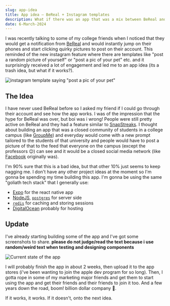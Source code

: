 ```yaml
---
slug: app-idea
title: App idea – BeReal + Instagram templates
description: What if there was an app that was a mix between BeReal and Instagram templates
date: 6-March-2024
---
```


I was recently talking to some of my college friends when I noticed that they would get a notification from [BeReal](https://bereal.com/) and would instantly jump on their phones and start clicking quirky pictures to post on their account. This reminded of the new instagram feature where there are templates like "post a random picture of yourself" or "post a pic of your pet" etc. and it surprisingly received a lot of engagement and led me to an app idea (its a trash idea, but what if it works?).

![instagram template saying "post a pic of your pet"](https://i.ytimg.com/vi/a0SSEW9-RzU/mqdefault.jpg)

## The Idea

I have never used BeReal before so I asked my friend if I could go through their account and see how the app works. I was of the impression that the hype for BeReal was over, but boi was i wrong! People were still pretty active on BeReal and they had a feature similar to [SnapStreaks](https://help.snapchat.com/hc/en-us/sections/5686234719636-Snapstreaks). I thought about building an app that was a closed community of students in a college campus (like [GroupMe](https://groupme.com/en-US/)) and everyday would come with a new prompt tailored to the students of that university and people would have to post a picture of that to the feed that everyone on the campus (except the professors 😉) can see and it would be a closed social media network (like [Facebook](https://facebook.com) originally was).



I'm 90% sure that this is a bad idea, but that other 10% just seems to keep nagging me. I don't have any other project ideas at the moment so I'm gonna be spending my time building this app. I'm gonna be using the same "goliath tech stack" that I generally use:

-   [Expo](https://expo.dev/) for the react native app
-   [NodeJS](https://nodejs.org), [`postgres`](https://www.postgresql.org/) for server side
-   [`redis`](https://redis.com/) for caching and storing sessions
-   [DigitalOcean](https://digitalocean.com) probably for hosting

## Update

I've already starting building some of the app and I've got some screenshots to share. **please do not judge/read the text because i use random/weird text when testing and designing components**

![Current state of the app](https://i.ibb.co/HY7K5z4/keg-ss-app-idea.png)

I will probably finish the app in about 2 weeks, then upload it to the app stores (i've been wanting to join the apple dev program for so long). Then, I gotta rope in some of my marketing major friends and get them to start using the app and get their friends and their friends to join it too. And a few years down the road, boom! billion dollar company 🚀.

If it works, it works. If it doesn't, onto the next idea.
